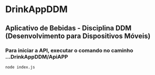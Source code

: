 # DrinkAppDDM
## Aplicativo de Bebidas - Disciplina DDM (Desenvolvimento para Dispositivos Móveis)

### Para iniciar a API, executar o comando no caminho ...DrinkAppDDM/ApiAPP

    node index.js
